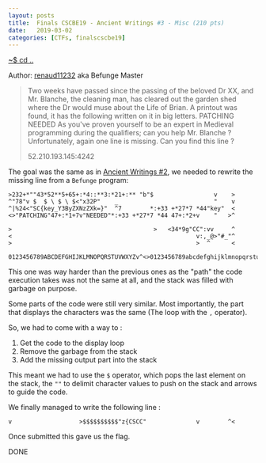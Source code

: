 ```yaml
---
layout: posts
title:  Finals CSCBE19 - Ancient Writings #3 - Misc (210 pts)
date:   2019-03-02
categories: [CTFs, finalscscbe19]
---
```


[~$ cd ..](/ctfs/finalscscbe19/2019/03/02/index.html)

Author: [renaud11232](https://renaud11232.github.io/ctf/CSCBE2019/Finals/ancient_writings_3/) aka Befunge Master

>Two weeks have passed since the passing of the beloved Dr XX, and Mr. Blanche, the
cleaning man, has cleared out the garden shed where the Dr would muse about the Life of
Brian.
A printout was found, it has the following written on it in big letters.
PATCHING NEEDED
As you've proven yourself to be an expert in Medieval programming during the qualifiers;
can you help Mr. Blanche ?
Unfortunately, again one line is missing. Can you find this line ?
>
>52.210.193.145:4242

The goal was the same as in [Ancient Writings #2](https://renaud11232.github.io/ctf/CSCBE2019/Qualifiers/ancient_writings_2/), we needed to rewrite the missing line from a `Befunge` program:

```
>232+*""43*52**5+65+:*4::**3:*21+:** "b"$                 v    >
^"78"v $  $ \ $ \ $<"x32P"    _                           "    v
^|%24<"SC{key_Y3ByZXNzZXk=}"  ^7        *:+33 +*27*7 *44"key"  <
<>"PATCHING"47+:*1+7v"NEEDED"*:+33 +*27*7 *44 47+:*2+v    "   >^
```

```
>                                        >   <34*9g"CC":vv     ^
<                                                    v:,_@>"#_"^
>                                                    >  ^      <

0123456789ABCDEFGHIJKLMNOPQRSTUVWXYZv^<>0123456789abcdefghijklmnopqrstuvwxyz
```

This one was way harder than the previous ones as the "path" the code execution takes was not the same at all, and the stack was filled with garbage on purpose.

Some parts of the code were still very similar. Most importantly, the part that displays the characters was the same (The loop with the `,` operator).

So, we had to come with a way to :

1. Get the code to the display loop
2. Remove the garbage from the stack
3. Add the missing output part into the stack

This meant we had to use the `$` operator, which pops the last element on the stack, the `""` to delimit character values to push on the stack and arrows to guide the code.

We finally managed to write the following line :

```
v                   >$$$$$$$$$$"z{CSCC"              v        ^<
```

Once submitted this gave us the flag.

DONE
